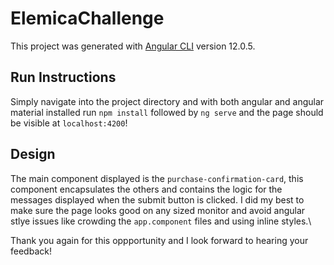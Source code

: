 # ElemicaChallenge

This project was generated with [Angular CLI](https://github.com/angular/angular-cli) version 12.0.5.

## Run Instructions
Simply navigate into the project directory and with both angular and angular material installed run `npm install` followed by `ng serve` and the page should be visible at `localhost:4200`!

## Design
The main component displayed is the `purchase-confirmation-card`, this component encapsulates the others and contains the logic for the messages displayed when the submit button is clicked. I did my best to make sure the page looks good on any sized monitor and avoid angular stlye issues like crowding the `app.component` files and using inline styles.\

Thank you again for this oppportunity and I look forward to hearing your feedback!
